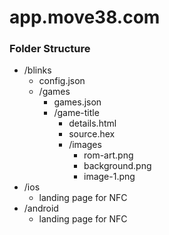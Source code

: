 # app.move38.com

### Folder Structure
- /blinks
  - config.json
  - /games
    - games.json
    - /game-title
      - details.html
      - source.hex
      - /images
        - rom-art.png
        - background.png
        - image-1.png       
- /ios
  - landing page for NFC
- /android
  - landing page for NFC
